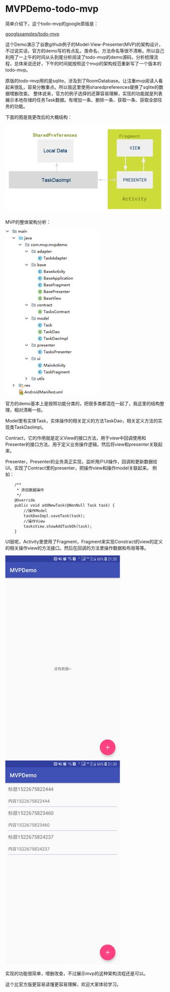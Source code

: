 # MVPDemo-todo-mvp

简单介绍下，这个todo-mvp的google原版是：

[googlssamples/todo-mvp](https://github.com/googlesamples/android-architecture/tree/todo-mvp/)

这个Demo演示了谷歌github例子的Model-View-Presenter(MVP)的架构设计，不过说实话，官方的demo写的有点乱，类命名、方法命名等很不清晰。所以自己利用了一上午的时间从头到尾分析阅读了todo-mvp的demo源码，分析梳理流程，总体来说还好，下午的时间就按照这个mvp的架构规范重新写了一个版本的todo-mvp。

原版的todo-mvp用的是sqlite，涉及到了RoomDatabase。让注重mvp阅读人看起来很乱，容易分散重点。所以我这里使用sharedpreferences替换了sqlite的数据增删改查。
整体说来，官方的例子选择的还算容易理解，实现的功能就是列表展示本地存储的任务Task数据。有增加一条、删除一条、获取一条、获取全部任务的功能。

下面的图是我更改后的大概结构：  

![](https://github.com/jaychou2012/MVPDemo-todo-mvp/blob/master/mvp.png 'mvp')

MVP的整体架构分析：  

![](https://github.com/jaychou2012/MVPDemo-todo-mvp/blob/master/20180402214545.png 'mvp')  

官方的demo基本上是按照功能分类的，把很多类都混在一起了，我这里的结构整理，相对清晰一些。  

Model里有实体Task，实体操作的相关定义的方法TaskDao，相关定义方法的实现类TaskDaoImpl。

Contract，它的作用就是定义View的接口方法，用于view中回调使用和Presenter的接口方法，用于定义业务操作逻辑，然后将view和presenter关联起来。

Presenter，Presenter的业务真正实现，监听用户UI操作，回调和更新数据给UI。实现了Contract里的presenter，把操作view和操作model关联起来。
例如：
```
    /**
     * 添加数据操作
     */
    @Override
    public void addNewTask(@NonNull Task task) {
        //操作Model
        taskDaoImpl.saveTask(task);
        //操作View
        tasksView.showAddTaskOk(task);
    }
```  
UI层呢，Activity里使用了Fragment，Fragment来实现Constract的view的定义的相关操作view的方法接口。然后在回调的方法里操作数据和布局等等。  
 
<img src="https://github.com/jaychou2012/MVPDemo-todo-mvp/blob/master/Screenshot_20180402-213019.png" width="360" height="640" />
<img src="https://github.com/jaychou2012/MVPDemo-todo-mvp/blob/master/Screenshot_20180402-213029.png" width="360" height="640" />

实现的功能很简单，增删改查，不过展示mvp的这种架构流程还是可以。  

这个比官方版更容易读懂更容易理解，欢迎大家体验学习。  




